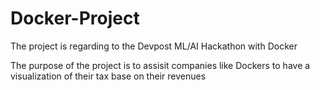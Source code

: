 # Docker-Project

The project is regarding to the Devpost ML/AI Hackathon with Docker

The purpose of the project is to assisit companies like Dockers to have a visualization of their tax base on their revenues
